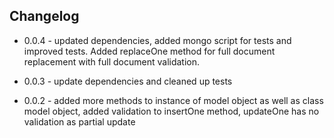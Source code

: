 ## Changelog

+ 0.0.4 - updated dependencies, added mongo script for tests and improved tests.  Added replaceOne method for full document replacement with full document validation.

+ 0.0.3 - update dependencies and cleaned up tests

+ 0.0.2 - added more methods to instance of model object as well as class model object, added validation to insertOne method, updateOne has no validation as partial update
